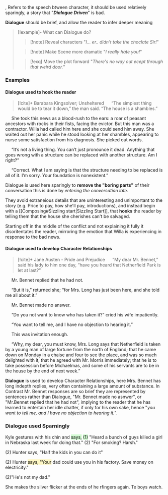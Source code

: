 , Refers to the speech btween character, it should be used relatively sparingly, a story that "***Dialogue Driven***" is bad.

**Dialogue** should be brief, and allow the reader to infer deeper meaning

>[!example]- What can Dialogue do?
>
>>[!note] Reveal characters
>"*I... er.. didn't take the choclate Sir!*"
>
>>
>
>>[!note] Make Scene more dramatic
"*I really hate you!*"
>
>>
>
>>[!exq] Move the plot forward
>"*There's no way out ecept through that weird door.*"

### Examples

#### Dialogue used to hook the reader

>[!cite]+ Barabara Kingsolver; Unsheltered
>     “The simplest thing would be to tear it down,” the man said. “The house is a shambles.”
>
     She took this news as a blood-rush to the ears: a roar of peasant ancestors with rocks in their fists, facing the evictor. But this man was a contractor. Willa had called him here and she could send him away. She waited out her panic while he stood looking at her shambles, appearing to nurse some satisfaction from his diagnosis. She picked out words.
>
     “It’s not a living thing. You can’t just pronounce it dead. Anything that goes wrong with a structure can be replaced with another structure. Am I right?”
>
     “Correct. What I am saying is that the structure needing to be replaced is all of it. I’m sorry. Your foundation is nonexistent.”

Dialogue is used here sparingly to **remove the "boring parts"** of their conversation this is done by *entering the conversation late*.

They avoid extraneious details that are uninteresting and unimportant to the story (e.g. Price to pay, how she'll pay, introductions), and instead begin with a [[Composing#Sizzling start|Sizzling Start]], that **hooks** the reader by telling them that the house she cherishes can't be salvaged.

Starting off in the middle of the conflict and not explaining it fully it disoritentates the reader, mirroring the emotion that Willa is experiencing in response to the bad news.

#### Dialogue used to develop Character Relationships

>[!cite]+ Jane Austen - Pride and Prejudice
>     “My dear Mr. Bennet,” said his lady to him one day, “have you heard that Netherfield Park is let at last?”
>
     Mr. Bennet replied that he had not.
>
     “But it is,” returned she; “for Mrs. Long has just been here, and she told me all about it.”
>
     Mr. Bennet made no answer.
>
     “Do you not want to know who has taken it?” cried his wife impatiently.
>
     “You want to tell me, and I have no objection to hearing it.”
>
     This was invitation enough.
>
     “Why, my dear, you must know, Mrs. Long says that Netherfield is taken by a young man of large fortune from the north of England; that he came down on Monday in a chaise and four to see the place, and was so much delighted with it, that he agreed with Mr. Morris immediately; that he is to take possession before Michaelmas, and some of his servants are to be in the house by the end of next week.”

**Dialogue** is used to develop Character Relationships, here Mrs. Bennet has long indepth replies, very often containing a large amount of substance.
In Contrast Mr. Bennet responses are so brief they are represented by sentences rather than Dialogue, "Mr. Bennet made no asnwer", or "Mr.Bennet  replied that he had not", implying to the reader that he has learned to entertain her idle chatter, if only for his own sake, hence "*you want to tell me, and I have no objection to hearing it.*".

### Dialogue used Sparningly

Kyle gestures with his chin and <mark style="background: #BBFABBA6;">says,</mark> <mark style="background: #BBFABBA6;">(1)</mark>
"Heard a bunch of guys killed a girl in Nebraska last week for doing that."
(2) "For smoking? Harsh."

(2) Hunter says, "Half the kids in you can do it"

(2) Hunter <mark style="background: #FFF3A3A6;">says, "Your</mark> dad could use you in his factory. Save money on electricity."

(2)"He's not my dad."

She makes the silver flicker at the ends of he rfingers again. Te boys watch.